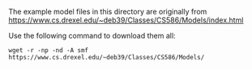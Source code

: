 The example model files in this directory are originally from
https://www.cs.drexel.edu/~deb39/Classes/CS586/Models/index.html

Use the following command to download them all:

```
wget -r -np -nd -A smf https://www.cs.drexel.edu/~deb39/Classes/CS586/Models/
```
